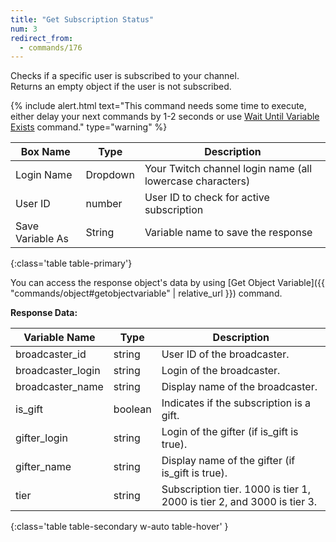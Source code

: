```yaml
---
title: "Get Subscription Status"
num: 3
redirect_from:
  - commands/176
---
```


Checks if a specific user is subscribed to your channel.\
Returns an empty object if the user is not subscribed.

{% include alert.html text="This command needs some time to execute, either delay your next commands by 1-2 seconds or use <a href='/docs/commands/wait#waituntilvariableexists'>Wait Until Variable Exists</a> command." type="warning" %} 

| Box Name | Type | Description | 
|-------|--------|--------
|Login Name | Dropdown |Your Twitch channel login name (all lowercase characters)
|User ID|number|User ID to check for active subscription
|Save Variable As|String|Variable name to save the response
{:class='table table-primary'}

You can access the response object's data by using [Get Object Variable]({{ "commands/object#getobjectvariable" | relative_url }}) command. 


**Response Data:**

| Variable Name | Type | Description | 
|-------|--------|--------
|broadcaster_id	|string|	User ID of the broadcaster.
|broadcaster_login|	string|	Login of the broadcaster.
|broadcaster_name|	string|	Display name of the broadcaster.
|is_gift	|boolean|	Indicates if the subscription is a gift.
|gifter_login	|string	|Login of the gifter (if is_gift is true).
|gifter_name|	string|	Display name of the gifter (if is_gift is true).
|tier	|string|	Subscription tier. 1000 is tier 1, 2000 is tier 2, and 3000 is tier 3.
{:class='table table-secondary w-auto table-hover' }











